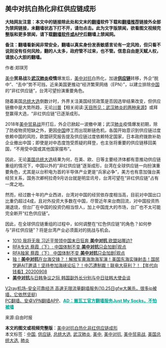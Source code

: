  <h2>美中对抗白热化非红供应链成形</h2> <p class="notice"><b>大陆网友注意：本文中的链接除此处和文末的<a href="https://github.com/bannedbook/fanqiang" >翻墙</a>软件下载和<a href="https://github.com/killgcd/justmysocks/blob/master/README.md">翻墙推荐</a>链接外全部为禁网链接，未翻墙状态下打不开，请勿点击。此为文字版禁闻，欲看图文视频完整版和更多禁闻，请下载<a href="https://github.com/bannedbook/fanqiang">翻墙软件或APP</a>后翻墙上禁闻网。</p><p>备注：翻墙看新闻非常安全，翻墙以真实身份发表敏感言论有一定风险，但只看不说则没有任何风险，翻的人太多，政府管不过来，也不管。信息自由是天赋人权，请放心大胆的翻墙。</b></p>  <div class="entry"> <p>作者:郑琪芳</p> <p> <a href="https://www.bannedbook.org/bnews/tag/%e7%be%8e%e4%b8%ad/" class="st_tag internal_tag" rel="tag" title="标签 美中 下的日志">美中</a><strong>贸易战</strong>及<strong><a href="https://www.bannedbook.org/bnews/tag/%e6%ad%a6%e6%b1%89%e8%82%ba%e7%82%8e/" class="st_tag internal_tag" rel="tag" title="标签 武汉肺炎 下的日志">武汉肺炎</a>疫情</strong>爆发后，<a href="https://www.bannedbook.org/bnews/tag/%E7%BE%8E%E4%B8%AD%E5%AF%B9%E6%8A%97/" class="st_tag internal_tag" rel="tag" title="标签 美中对抗 下的日志">美中对抗</a>白热化，加速<strong><a href="https://www.bannedbook.org/bnews/tag/%E4%BE%9B%E5%BA%94%E9%93%BE/" class="st_tag internal_tag" rel="tag" title="标签 供应链 下的日志">供应链</a></strong>转移，外企“脱中”、“去中”势不可挡，近来美国更推动“经济繁荣网络（EPN）”，以建立排除<span class='wp_keywordlink_affiliate'><a href="https://www.bannedbook.org/" title="中国" target="_blank">中国</a></span>的“非红供应链”，台湾可望扮演重要角色。 </p>  <p>随着美国<a href="https://www.bannedbook.org/bnews/tag/%e6%80%bb%e7%bb%9f%e5%a4%a7%e9%80%89/" class="st_tag internal_tag" rel="tag" title="标签 总统大选 下的日志">总统大选</a>倒数计时，外界关注美国经贸政策是否因选举结果改变，但供应链撤中是大势所趋，无论<span class='wp_keywordlink'><a href="https://www.bannedbook.org/bnews/comments/20200816/1381118.html" title="天目所见：川普将再赢总统大选 共和党掌参众两院" target="_blank">川普</a></span>【相关阅读:<a href='https://www.bannedbook.org/bnews/comments/20200816/1381123.html' target='_blank'>天目所见：武汉肺炎的两种来源</a>】或拜登赢得大选，“非红供应链”已逐渐成形。 </p> <p>2018年<a href="https://www.bannedbook.org/bnews/tag/%e7%be%8e%e4%b8%ad%e8%b4%b8%e6%98%93%e6%88%98/" class="st_tag internal_tag" rel="tag" title="标签 美中贸易战 下的日志">美中贸易战</a>开打后，外企已掀起一波撤中潮；武汉<a href="https://www.bannedbook.org/bnews/tag/%e8%82%ba%e7%82%8e/" class="st_tag internal_tag" rel="tag" title="标签 肺炎 下的日志">肺炎</a>疫情爆发初期，除了防疫物资短缺之外，更因<a href="https://www.bannedbook.org/bnews/tag/%E4%B8%AD%E5%9B%BD/" class="st_tag internal_tag" rel="tag" title="标签 中国 下的日志">中国</a>停工而出现断链危机，各国开始意识到供应链过度依赖中国的风险，欧盟研究报告提及供应链过度依赖特定国家，日本政府拨款补助企业撤出中国；即使是对中态度饱受质疑的拜登，也主张将重要的供应链移回美国，“不用受中国或其他国家摆布”。 </p>  <p>因此，无论<a href="https://www.bannedbook.org/bnews/tag/%e7%be%8e%e5%9b%bd%e6%80%bb%e7%bb%9f%e5%a4%a7%e9%80%89/" class="st_tag internal_tag" rel="tag" title="标签 美国总统大选 下的日志">美国总统大选</a>结果为何，在美、欧、日等主要经济体都有意推动供应链重组的情况下，中国以外的“非红供应链”逐渐成形，台湾在全球供应链一向扮演重要角色，尤其是以台积电为首的半导体产业更是“兵家必争”，美方也有意加强台美经贸关系，国务次卿柯拉奇9月访台就是明显讯号，台湾可望在“非红供应链”占有一席之地。 </p> <p>然而，经过数十年的产业西进，台湾对中国的经贸依存度相当高，目前对中国出口比重仍超过4成，且对外投资大多数在中国，尽管近年来台商回流，对中国投资热潮退烧，但台厂在中国的投资仍相当惊人，加上中国庞大的市场，台厂也不太可能完全断开“红色供应链”。 </p>  <p>因此，在全球供应链重组的过程中，如何调整在“红色供应链”的角色？如何参与“非红供应链”？将是台湾产业必须面对的挑战与机会。 </p> <ul class='op-related-articles' title='相关阅读'> <li><a href='https://www.bannedbook.org/bnews/taiwannews/20201011/1411617.html' target='_blank'>1010 我将无我 习近平带领中国末日狂奔 <b>美中对抗</b> 欧盟站哪边?</a></li> <li><a href='https://www.bannedbook.org/bnews/baitai/20201007/1409331.html' target='_blank'>RFA专访 蔡霞（下）: 中国体制不变 <b>美中对抗</b>只会加剧|观点</a></li> <li><a href='https://www.bannedbook.org/bnews/ssgc/20201006/1408740.html' target='_blank'>RFA独家 蔡霞（下） 中国体制不变 <b>美中对抗</b>只会加剧|观点</a></li> <li><a href='https://www.bannedbook.org/bnews/taiwannews/20200908/1393039.html' target='_blank'>独！<b>美中对抗</b>在台海交锋？！解放军黄海渤海军演！美国东海实弹射击！国民党避AIT邀请！坚持参加海峡论坛？！中芯遭制裁！联电大获利？！【年代向钱看】20200908</a></li> <li><a href='https://www.bannedbook.org/bnews/headline/20200908/1392574.html' target='_blank'><b>美中对抗</b>与日韩争议之际 韩国副外长分别与中日驻韩大使会谈</a></li> </ul> <p class="texttj"> <a href="https://www.bannedbook.org/forum23/topic22702.html" target="_blank">V2ray机场-安全可靠经济 高速无限流量翻墙服务(10.25日gfw大屠杀，很多ip被墙，它依然坚挺)</a><br/> <a href="https://github.com/bannedbook/fanqiang/wiki/%E7%A6%81%E9%97%BB%E7%BD%91%E5%AE%89%E5%8D%93%E7%BF%BB%E5%A2%99%E6%96%B0%E9%97%BBAPP" target="_blank">PC翻墙、安卓VPN翻墙APP</a>、<span onclick="window.open('https://github.com/killgcd/justmysocks/blob/master/README.md')" style="font-weight:bold;color:#00A191;cursor:pointer;text-decoration:underline;outline:none">AD：搬瓦工官方翻墙服务Just My Socks，不怕被墙</span></p><p>来源:自由时报</p><a name='sharetosocial'></a>       <div><b>本文的图文或视频完整版</b>：<a href='https://www.bannedbook.org/bnews/comments/20201029/1422136.html'>美中对抗白热化非红供应链成形</a></div>  </div><!--END ENTRY--> <div class="postfooter"> <div>本文标签：<a href="https://www.bannedbook.org/bnews/tag/%E4%B8%AD%E5%9B%BD/" rel="tag">中国</a>, <a href="https://www.bannedbook.org/bnews/tag/%E4%BE%9B%E5%BA%94%E9%93%BE/" rel="tag">供应链</a>, <a href="https://www.bannedbook.org/bnews/tag/%e6%80%bb%e7%bb%9f%e5%a4%a7%e9%80%89/" rel="tag">总统大选</a>, <a href="https://www.bannedbook.org/bnews/tag/%e6%ad%a6%e6%b1%89%e8%82%ba%e7%82%8e/" rel="tag">武汉肺炎</a>, <a href="https://www.bannedbook.org/bnews/tag/%e7%be%8e%e4%b8%ad/" rel="tag">美中</a>, <a href="https://www.bannedbook.org/bnews/tag/%E7%BE%8E%E4%B8%AD%E5%AF%B9%E6%8A%97/" rel="tag">美中对抗</a>, <a href="https://www.bannedbook.org/bnews/tag/%e7%be%8e%e4%b8%ad%e8%b4%b8%e6%98%93%e6%88%98/" rel="tag">美中贸易战</a>, <a href="https://www.bannedbook.org/bnews/tag/%e7%be%8e%e5%9b%bd%e6%80%bb%e7%bb%9f%e5%a4%a7%e9%80%89/" rel="tag">美国总统大选</a>, <a href="https://www.bannedbook.org/bnews/tag/%e8%82%ba%e7%82%8e/" rel="tag">肺炎</a></div>  </div><!--END POSTFOOTER--> 
